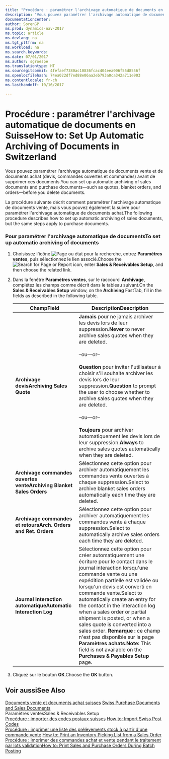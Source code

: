 ```yaml
---
title: "Procédure : paramétrer l'archivage automatique de documents en Suisse"
description: "Vous pouvez paramétrer l'archivage automatique de documents vente et de documents achat (devis, commandes ouvertes et commandes) avant de supprimer ces documents."
documentationcenter: 
author: SorenGP
ms.prod: dynamics-nav-2017
ms.topic: article
ms.devlang: na
ms.tgt_pltfrm: na
ms.workload: na
ms.search.keywords: 
ms.date: 07/01/2017
ms.author: sgroespe
ms.translationtype: HT
ms.sourcegitcommit: 4fefaef7380ac10836fcac404eea006f55d8556f
ms.openlocfilehash: 74ea022df7ed88e06aa2eb793a0ca342a711e903
ms.contentlocale: fr-ch
ms.lasthandoff: 10/16/2017

---
```

# <a name="how-to-set-up-automatic-archiving-of-documents-in-switzerland"></a><span data-ttu-id="e5de9-103">Procédure : paramétrer l'archivage automatique de documents en Suisse</span><span class="sxs-lookup"><span data-stu-id="e5de9-103">How to: Set Up Automatic Archiving of Documents in Switzerland</span></span>
<span data-ttu-id="e5de9-104">Vous pouvez paramétrer l'archivage automatique de documents vente et de documents achat (devis, commandes ouvertes et commandes) avant de supprimer ces documents.</span><span class="sxs-lookup"><span data-stu-id="e5de9-104">You can set up automatic archiving of sales documents and purchase documents—such as quotes, blanket orders, and orders—before you delete documents.</span></span>  
  
 <span data-ttu-id="e5de9-105">La procédure suivante décrit comment paramétrer l'archivage automatique de documents vente, mais vous pouvez également la suivre pour paramétrer l'archivage automatique de documents achat.</span><span class="sxs-lookup"><span data-stu-id="e5de9-105">The following procedure describes how to set up automatic archiving of sales documents, but the same steps apply to purchase documents.</span></span>  
  
### <a name="to-set-up-automatic-archiving-of-documents"></a><span data-ttu-id="e5de9-106">Pour paramétrer l'archivage automatique de documents</span><span class="sxs-lookup"><span data-stu-id="e5de9-106">To set up automatic archiving of documents</span></span>  
  
1.  <span data-ttu-id="e5de9-107">Choisissez l'icône ![Page ou état pour la recherche](media/ui-search/search_small.png "icône Page ou état pour la recherche"), entrez **Paramètres ventes**, puis sélectionnez le lien associé.</span><span class="sxs-lookup"><span data-stu-id="e5de9-107">Choose the ![Search for Page or Report](media/ui-search/search_small.png "Search for Page or Report icon") icon, enter **Sales & Receivables Setup**, and then choose the related link.</span></span>  
  
2.  <span data-ttu-id="e5de9-108">Dans la fenêtre **Paramètres ventes**, sur le raccourci **Archivage**, complétez les champs comme décrit dans le tableau suivant.</span><span class="sxs-lookup"><span data-stu-id="e5de9-108">On the **Sales & Receivables Setup** window, on the **Archiving** FastTab, fill in the fields as described in the following table.</span></span>  
  
    |<span data-ttu-id="e5de9-109">Champ</span><span class="sxs-lookup"><span data-stu-id="e5de9-109">Field</span></span>|<span data-ttu-id="e5de9-110">Description</span><span class="sxs-lookup"><span data-stu-id="e5de9-110">Description</span></span>|  
    |---------------------------------|---------------------------------------|  
    |<span data-ttu-id="e5de9-111">**Archivage devis**</span><span class="sxs-lookup"><span data-stu-id="e5de9-111">**Archiving Sales Quote**</span></span>|<span data-ttu-id="e5de9-112">**Jamais** pour ne jamais archiver les devis lors de leur suppression.</span><span class="sxs-lookup"><span data-stu-id="e5de9-112">**Never** to never archive sales quotes when they are deleted.</span></span><br /><br /> <span data-ttu-id="e5de9-113">–ou–</span><span class="sxs-lookup"><span data-stu-id="e5de9-113">–or–</span></span><br /><br /> <span data-ttu-id="e5de9-114">**Question** pour inviter l'utilisateur à choisir s'il souhaite archiver les devis lors de leur suppression.</span><span class="sxs-lookup"><span data-stu-id="e5de9-114">**Question** to prompt the user to choose whether to archive sales quotes when they are deleted.</span></span><br /><br /> <span data-ttu-id="e5de9-115">–ou–</span><span class="sxs-lookup"><span data-stu-id="e5de9-115">–or–</span></span><br /><br /> <span data-ttu-id="e5de9-116">**Toujours** pour archiver automatiquement les devis lors de leur suppression.</span><span class="sxs-lookup"><span data-stu-id="e5de9-116">**Always** to archive sales quotes automatically when they are deleted.</span></span>|  
    |<span data-ttu-id="e5de9-117">**Archivage commandes ouvertes vente**</span><span class="sxs-lookup"><span data-stu-id="e5de9-117">**Archiving Blanket Sales Orders**</span></span>|<span data-ttu-id="e5de9-118">Sélectionnez cette option pour archiver automatiquement les commandes vente ouvertes à chaque suppression.</span><span class="sxs-lookup"><span data-stu-id="e5de9-118">Select to archive blanket sales orders automatically each time they are deleted.</span></span>|  
    |<span data-ttu-id="e5de9-119">**Archivage commandes et retours**</span><span class="sxs-lookup"><span data-stu-id="e5de9-119">**Arch. Orders and Ret. Orders**</span></span>|<span data-ttu-id="e5de9-120">Sélectionnez cette option pour archiver automatiquement les commandes vente à chaque suppression.</span><span class="sxs-lookup"><span data-stu-id="e5de9-120">Select to automatically archive sales orders each time they are deleted.</span></span>|  
    |<span data-ttu-id="e5de9-121">**Journal interaction automatique**</span><span class="sxs-lookup"><span data-stu-id="e5de9-121">**Automatic Interaction Log**</span></span>|<span data-ttu-id="e5de9-122">Sélectionnez cette option pour créer automatiquement une écriture pour le contact dans le journal interaction lorsqu'une commande vente ou une expédition partielle est validée ou lorsqu'un devis est converti en commande vente.</span><span class="sxs-lookup"><span data-stu-id="e5de9-122">Select to automatically create an entry for the contact in the interaction log when a sales order or partial shipment is posted, or when a sales quote is converted into a sales order.</span></span> <span data-ttu-id="e5de9-123">**Remarque :**  ce champ n'est pas disponible sur la page **Paramètres achats**.</span><span class="sxs-lookup"><span data-stu-id="e5de9-123">**Note:**  This field is not available on the **Purchases & Payables Setup** page.</span></span>|  
  
3.  <span data-ttu-id="e5de9-124">Cliquez sur le bouton **OK**.</span><span class="sxs-lookup"><span data-stu-id="e5de9-124">Choose the **OK** button.</span></span>  
  
## <a name="see-also"></a><span data-ttu-id="e5de9-125">Voir aussi</span><span class="sxs-lookup"><span data-stu-id="e5de9-125">See Also</span></span>  
 <span data-ttu-id="e5de9-126">[Documents vente et documents achat suisses](swiss-purchase-documents-and-sales-documents.md) </span><span class="sxs-lookup"><span data-stu-id="e5de9-126">[Swiss Purchase Documents and Sales Documents](swiss-purchase-documents-and-sales-documents.md) </span></span>  
 <span data-ttu-id="e5de9-127">Paramètres ventes</span><span class="sxs-lookup"><span data-stu-id="e5de9-127">Sales & Receivables Setup</span></span>   
 <span data-ttu-id="e5de9-128">[Procédure : importer des codes postaux suisses](how-to-import-swiss-post-codes.md) </span><span class="sxs-lookup"><span data-stu-id="e5de9-128">[How to: Import Swiss Post Codes](how-to-import-swiss-post-codes.md) </span></span>  
 <span data-ttu-id="e5de9-129">[Procédure : imprimer une liste des prélèvements stock à partir d'une commande vente](how-to-print-an-inventory-picking-list-from-a-sales-order.md) </span><span class="sxs-lookup"><span data-stu-id="e5de9-129">[How to: Print an Inventory Picking List from a Sales Order](how-to-print-an-inventory-picking-list-from-a-sales-order.md) </span></span>  
 [<span data-ttu-id="e5de9-130">Procédure : imprimer des commandes achat et vente pendant le traitement par lots validation</span><span class="sxs-lookup"><span data-stu-id="e5de9-130">How to: Print Sales and Purchase Orders During Batch Posting</span></span>](how-to-print-sales-and-purchase-orders-during-batch-posting.md)
